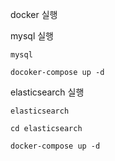 
docker 실행

mysql 실행
```text
mysql

docoker-compose up -d

```

elasticsearch 실행
```text
elasticsearch

cd elasticsearch

docker-compose up -d
```